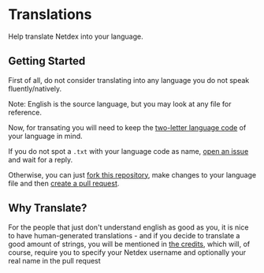 # Translations

Help translate Netdex into your language.

## Getting Started

First of all, do not consider translating into any language you do not speak fluently/natively.

Note: English is the source language, but you may look at any file for reference.

Now, for transating you will need to keep the [two-letter language code](https://en.wikipedia.org/wiki/List_of_ISO_639-1_codes) of your language in mind.

If you do not spot a `.txt` with your language code as name, [open an issue](https://github.com/netdexco/Translations/issues/new) and wait for a reply.

Otherwise, you can just [fork this repository](https://guides.github.com/activities/forking/#fork), make changes to your language file and then [create a pull request](https://guides.github.com/activities/forking/#making-a-pull-request).

## Why Translate?

For the people that just don't understand english as good as you, it is nice to have human-generated translations - and if you decide to translate a good amount of strings, you will be mentioned in [the credits](https://netdex.co/credits), which will, of course, require you to specify your Netdex username and optionally your real name in the pull request
